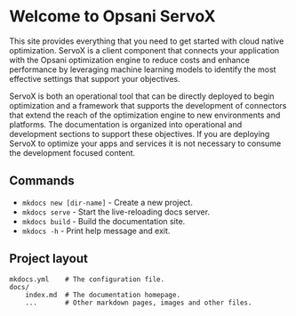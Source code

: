 # Welcome to Opsani ServoX

This site provides everything that you need to get started with cloud native
optimization. ServoX is a client component that connects your application with
the Opsani optimization engine to reduce costs and enhance performance by leveraging machine learning models to identify the most effective settings that
support your objectives.

ServoX is both an operational tool that can be directly deployed to begin 
optimization and a framework that supports the development of connectors that 
extend the reach of the optimization engine to new environments and platforms.
The documentation is organized into operational and development sections to 
support these objectives. If you are deploying ServoX to optimize your apps and
services it is not necessary to consume the development focused content.

## Commands

* `mkdocs new [dir-name]` - Create a new project.
* `mkdocs serve` - Start the live-reloading docs server.
* `mkdocs build` - Build the documentation site.
* `mkdocs -h` - Print help message and exit.

## Project layout

    mkdocs.yml    # The configuration file.
    docs/
        index.md  # The documentation homepage.
        ...       # Other markdown pages, images and other files.

